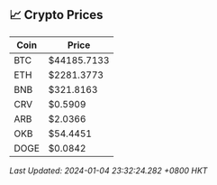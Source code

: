 ## 📈 Crypto Prices

| Coin | Price |
| ---- | ----- |
| BTC | $44185.7133 |
| ETH | $2281.3773 |
| BNB | $321.8163 |
| CRV | $0.5909 |
| ARB | $2.0366 |
| OKB | $54.4451 |
| DOGE | $0.0842 |

_Last Updated: 2024-01-04 23:32:24.282 +0800 HKT_